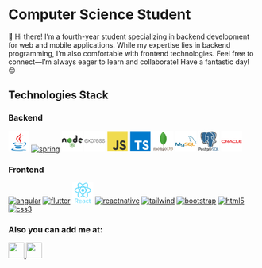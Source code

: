 <h1>Computer Science Student</h1>

👋 Hi there! I’m a fourth-year student specializing in backend development for web and mobile applications. While my expertise lies in backend programming, I’m also comfortable with frontend technologies. Feel free to connect—I’m always eager to learn and collaborate! Have a fantastic day! 😊

## Technologies Stack

### Backend

<p>
    <a target="_blank" href="https://raw.githubusercontent.com/devicons/devicon/master/icons/java/java-original.svg"
        style="display: inline-block;">
        <img src="https://raw.githubusercontent.com/devicons/devicon/master/icons/java/java-original.svg" alt="java"
            width="42" height="42" 
        />
    </a>
    <a target="_blank" href="https://www.vectorlogo.zone/logos/springio/springio-icon.svg"
        style="display: inline-block;">
      <img src="https://www.vectorlogo.zone/logos/springio/springio-icon.svg"
            alt="spring" width="42" height="42" 
      />
    </a>
    <a target="_blank"
        href="https://raw.githubusercontent.com/devicons/devicon/master/icons/nodejs/nodejs-original-wordmark.svg"
        style="display: inline-block;">
      <img
            src="https://raw.githubusercontent.com/devicons/devicon/master/icons/nodejs/nodejs-original-wordmark.svg"
            alt="nodejs" width="42" height="42" 
      />
    </a>
    <a target="_blank"
        href="https://raw.githubusercontent.com/devicons/devicon/master/icons/express/express-original-wordmark.svg"
        style="display: inline-block;">
      <img
            src="https://raw.githubusercontent.com/devicons/devicon/master/icons/express/express-original-wordmark.svg"
            alt="express" width="42" height="42" 
      />
    </a>
    <a target="_blank"
        href="https://raw.githubusercontent.com/devicons/devicon/master/icons/javascript/javascript-original.svg"
        style="display: inline-block;">
      <img
            src="https://raw.githubusercontent.com/devicons/devicon/master/icons/javascript/javascript-original.svg"
            alt="javascript" width="42" height="42" 
      />
    </a>
    <a target="_blank"
        href="https://raw.githubusercontent.com/devicons/devicon/master/icons/typescript/typescript-original.svg"
        style="display: inline-block;">
      <img
            src="https://raw.githubusercontent.com/devicons/devicon/master/icons/typescript/typescript-original.svg"
            alt="typescript" width="42" height="42" 
      />
    </a>
    <a target="_blank" 
        href="https://raw.githubusercontent.com/devicons/devicon/master/icons/mongodb/mongodb-original-wordmark.svg"
        style="display: inline-block;">
      <img
            src="https://raw.githubusercontent.com/devicons/devicon/master/icons/mongodb/mongodb-original-wordmark.svg"
            alt="mongodb" width="42" height="42" 
      />
    </a>
    <a target="_blank"
        href="https://raw.githubusercontent.com/devicons/devicon/master/icons/mysql/mysql-original-wordmark.svg"
        style="display: inline-block;">
      <img
            src="https://raw.githubusercontent.com/devicons/devicon/master/icons/mysql/mysql-original-wordmark.svg"
            alt="mysql" width="42" height="42" 
      />
    </a>
    <a target="_blank"
        href="https://raw.githubusercontent.com/devicons/devicon/master/icons/postgresql/postgresql-original-wordmark.svg"
        style="display: inline-block;">
      <img
            src="https://raw.githubusercontent.com/devicons/devicon/master/icons/postgresql/postgresql-original-wordmark.svg"
            alt="postgresql" width="42" height="42" 
      />
    </a>
    <a target="_blank" href="https://raw.githubusercontent.com/devicons/devicon/master/icons/oracle/oracle-original.svg"
        style="display: inline-block;">
      <img
            src="https://raw.githubusercontent.com/devicons/devicon/master/icons/oracle/oracle-original.svg"
            alt="oracle" width="42" height="42" 
      />
    </a>
</p>
  
### Frontend

<p> 
    <a target="_blank" href="https://cdn.jsdelivr.net/gh/devicons/devicon@latest/icons/angular/angular-original.svg" style="display: inline-block;">
      <img
            src="https://cdn.jsdelivr.net/gh/devicons/devicon@latest/icons/angular/angular-original.svg" alt="angular" width="42" height="42" 
      />
    </a>
    <a target="_blank" href="https://cdn.iconscout.com/icon/free/png-256/free-flutter-logo-icon-download-in-svg-png-gif-file-formats--programming-language-coding-development-logos-icons-1720090.png?f=webp" style="display: inline-block;">
      <img
            src="https://cdn.iconscout.com/icon/free/png-256/free-flutter-logo-icon-download-in-svg-png-gif-file-formats--programming-language-coding-development-logos-icons-1720090.png?f=webp" alt="flutter" width="42" height="42" 
      />
    </a>
    <a target="_blank"
        href="https://raw.githubusercontent.com/devicons/devicon/master/icons/react/react-original-wordmark.svg"
        style="display: inline-block;">
      <img
            src="https://raw.githubusercontent.com/devicons/devicon/master/icons/react/react-original-wordmark.svg"
            alt="react" width="42" height="42" 
      />
    </a>
    <a target="_blank" href="https://reactnative.dev/img/header_logo.svg" style="display: inline-block;">
      <img
            src="https://reactnative.dev/img/header_logo.svg" alt="reactnative" width="42" height="42" 
      />
    </a>
    <a target="_blank" href="https://cdn.jsdelivr.net/gh/devicons/devicon@latest/icons/tailwindcss/tailwindcss-original-wordmark.svg" style="display: inline-block;">
      <img
            src="https://cdn.jsdelivr.net/gh/devicons/devicon@latest/icons/tailwindcss/tailwindcss-original-wordmark.svg" alt="tailwind" width="42" height="42" 
      />
    </a>
    <a target="_blank" href="https://cdn.jsdelivr.net/gh/devicons/devicon@latest/icons/bootstrap/bootstrap-original.svg" style="display: inline-block;">
      <img
            src="https://cdn.jsdelivr.net/gh/devicons/devicon@latest/icons/bootstrap/bootstrap-original.svg" alt="bootstrap" width="42" height="42" 
      />
    </a>
    <a target="_blank" href="https://cdn.jsdelivr.net/gh/devicons/devicon@latest/icons/html5/html5-original.svg" style="display: inline-block;">
      <img
            src="https://cdn.jsdelivr.net/gh/devicons/devicon@latest/icons/html5/html5-original.svg" alt="html5" width="42" height="42" 
      />
    </a>
    <a target="_blank" href="https://cdn.jsdelivr.net/gh/devicons/devicon@latest/icons/css3/css3-original.svg" style="display: inline-block;">
      <img
            src="https://cdn.jsdelivr.net/gh/devicons/devicon@latest/icons/css3/css3-original.svg" alt="css3" width="42" height="42" 
      />
    </a>
</p>
                    
### Also you can add me at:
                  
                  
<p align="left">
    <a href="https://www.linkedin.com/in/maksymilian-sowula" target="_blank" rel="noreferrer">
    <picture>
      <source media="(prefers-color-scheme: dark)" srcset="https://raw.githubusercontent.com/danielcranney/readme-generator/main/public/icons/socials/linkedin-dark.svg" />
      <source media="(prefers-color-scheme: light)" srcset="https://raw.githubusercontent.com/danielcranney/readme-generator/main/public/icons/socials/linkedin.svg" />
      <img src="https://raw.githubusercontent.com/danielcranney/readme-generator/main/public/icons/socials/linkedin.svg" width="32" height="32" />
    </picture>
  </a>
  <a href="https://discord.com/users/miluski" target="_blank" rel="noreferrer">
    <picture>
      <source media="(prefers-color-scheme: dark)" srcset="https://raw.githubusercontent.com/danielcranney/readme-generator/main/public/icons/socials/discord-dark.svg" />
      <source media="(prefers-color-scheme: light)" srcset="https://raw.githubusercontent.com/danielcranney/readme-generator/main/public/icons/socials/discord.svg" />
      <img src="https://raw.githubusercontent.com/danielcranney/readme-generator/main/public/icons/socials/discord.svg" width="32" height="32" />
    </picture>
  </a>
</p>
